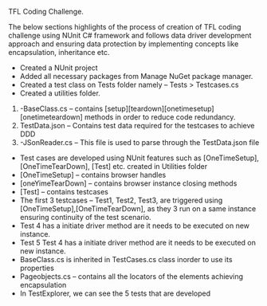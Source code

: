 TFL Coding Challenge.

The below sections highlights of the process of creation of TFL coding challenge using
NUnit C# framework and follows data driver development approach and ensuring data protection by implementing concepts like encapsulation, inheritance etc.
-	Created a NUnit project
-	Added all necessary packages from Manage NuGet package manager.
-	Created a test class on Tests folder namely – Tests > Testcases.cs
-	Created a utilities folder.
1.	-BaseClass.cs – contains [setup][teardown][onetimesetup][onetimeteardown] methods in order to reduce code redundancy.
2.	TestData.json – Contains test data required for the testcases to achieve DDD
3.	-JSonReader.cs – This file is used to parse through the TestData.json file
 

-	Test cases are developed using NUnit features such as [OneTimeSetup],[OneTimeTearDown], [Test] etc. created in Utilities folder
-	[OneTimeSetup] – contains browser handles
-	[oneYimeTearDown] – contains browser instance closing methods
-	[Test] – contains testcases
-	The first 3 testcases – Test1, Test2, Test3, are triggered using [OneTimeSetup],[OneTimeTearDown], as they 3 run on a same instance ensuring continuity of the test scenario.
-	Test 4 has a initiate driver method are it needs to be executed on new instance.
-	Test 5 Test 4 has a initiate driver method are it needs to be executed on new instance.
-	BaseClass.cs is inherited in TestCases.cs class inorder to use its properties
-	Pageobjects.cs – contains all the locators of the elements achieving encapsulation
-	In TestExplorer, we can see the 5 tests that are developed 

